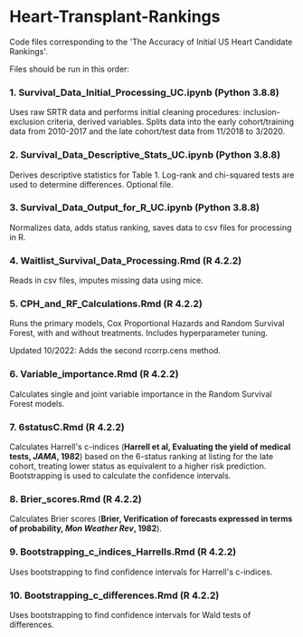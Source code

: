 # Heart-Transplant-Rankings

Code files corresponding to the 'The Accuracy of Initial US Heart Candidate Rankings'. <br />

Files should be run in this order:

### 1. Survival_Data_Initial_Processing_UC.ipynb (Python 3.8.8)
Uses raw SRTR data and performs initial cleaning procedures: inclusion-exclusion criteria, derived variables. Splits data into the early cohort/training data from 2010-2017 and the late cohort/test data from 11/2018 to 3/2020.

### 2. Survival_Data_Descriptive_Stats_UC.ipynb (Python 3.8.8)
Derives descriptive statistics for Table 1. Log-rank and chi-squared tests are used to determine differences. Optional file.

### 3. Survival_Data_Output_for_R_UC.ipynb (Python 3.8.8)
Normalizes data, adds status ranking, saves data to csv files for processing in R.

### 4. Waitlist_Survival_Data_Processing.Rmd (R 4.2.2)
Reads in csv files, imputes missing data using mice.

### 5. CPH_and_RF_Calculations.Rmd (R 4.2.2)
Runs the primary models, Cox Proportional Hazards and Random Survival Forest, with and without treatments. Includes hyperparameter tuning.

Updated 10/2022: Adds the second rcorrp.cens method.

### 6. Variable_importance.Rmd (R 4.2.2)
Calculates single and joint variable importance in the Random Survival Forest models.

### 7. 6statusC.Rmd (R 4.2.2)
Calculates Harrell's c-indices (**Harrell et al, Evaluating the yield of medical tests, *JAMA*, 1982**) based on the 6-status ranking at listing for the late cohort, treating lower status as equivalent to a higher risk prediction. Bootstrapping is used to calculate the confidence intervals.

### 8. Brier_scores.Rmd (R 4.2.2)
Calculates Brier scores (**Brier, Verification of forecasts expressed in terms of probability, *Mon Weather Rev*, 1982**).

### 9. Bootstrapping_c_indices_Harrells.Rmd (R 4.2.2)
Uses bootstrapping to find confidence intervals for Harrell's c-indices.

### 10. Bootstrapping_c_differences.Rmd (R 4.2.2)
Uses bootstrapping to find confidence intervals for Wald tests of differences.
